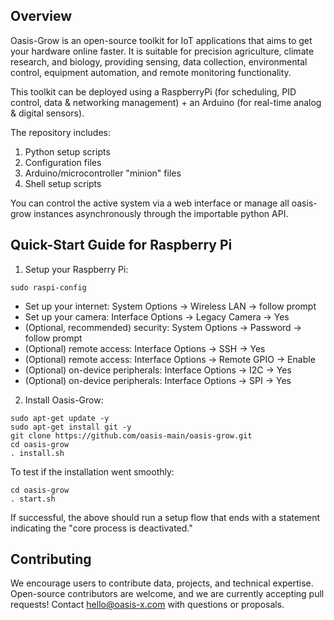 ## Overview

Oasis-Grow is an open-source toolkit for IoT applications that aims to get your hardware online faster. It is suitable for precision agriculture, climate research, and biology, providing sensing, data collection, environmental control, equipment automation, and remote monitoring functionality. 

This toolkit can be deployed using a RaspberryPi (for scheduling, PID control, data & networking management) + an Arduino (for real-time analog & digital sensors). 

The repository includes:
1. Python setup scripts 
2. Configuration files 
3. Arduino/microcontroller "minion" files 
4. Shell setup scripts 

You can control the active system via a web interface or manage all oasis-grow instances asynchronously through the importable python API.

## Quick-Start Guide for Raspberry Pi

1. Setup your Raspberry Pi:

```
sudo raspi-config
```

- Set up your internet: System Options -> Wireless LAN -> follow prompt
- Set up your camera: Interface Options -> Legacy Camera  -> Yes
- (Optional, recommended) security: System Options -> Password  -> follow prompt
- (Optional) remote access: Interface Options -> SSH  -> Yes
- (Optional) remote access: Interface Options -> Remote GPIO  -> Enable
- (Optional) on-device peripherals: Interface Options -> I2C  -> Yes  
- (Optional) on-device peripherals: Interface Options -> SPI  -> Yes  

2. Install Oasis-Grow:

```
sudo apt-get update -y
sudo apt-get install git -y
git clone https://github.com/oasis-main/oasis-grow.git 
cd oasis-grow
. install.sh
```

To test if the installation went smoothly:

```
cd oasis-grow
. start.sh
```

If successful, the above should run a setup flow that ends with a statement indicating the "core process is deactivated."

## Contributing

We encourage users to contribute data, projects, and technical expertise. Open-source contributors are welcome, and we are currently accepting pull requests! Contact hello@oasis-x.com with questions or proposals.
